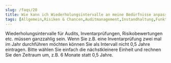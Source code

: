 ```yaml
---
slug: /faqs/20
title: Wie kann ich Wiederholungsintervalle an meine Bedürfnisse anpassen
tags: [Allgemein,Risiken & Chancen,Auditmanagement,Instandhaltung,Funktionen & Qualifikationen,Wiederholungsintervall,Ziel- & Kennzahlenmanagement]
---
```

Wiederholungsintervalle für Audits, Inventarprüfungen, Risikobewertungen etc. müssen ganzzahlig sein. Wenn Sie z.B. eine Inventarprüfung zwei mal im Jahr durchführen möchten können Sie als Intervall nicht 0,5 Jahre eintragen. Bitte wählen Sie einfach die nächstkleinere Einheit und rechnen Sie den Zeitraum um, z.B. 6 Monate statt 0,5 Jahre.
